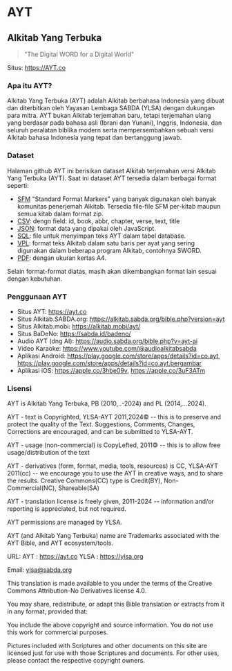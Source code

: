 # AYT
## Alkitab Yang Terbuka

> "The Digital WORD for a Digital World"

Situs: https://AYT.co

### Apa itu AYT?

Alkitab Yang Terbuka (AYT) adalah Alkitab berbahasa Indonesia yang dibuat dan diterbitkan oleh Yayasan Lembaga SABDA (YLSA) dengan dukungan para mitra. AYT bukan Alkitab terjemahan baru, tetapi terjemahan ulang yang berdasar pada bahasa asli (Ibrani dan Yunani), Inggris, Indonesia, dan seluruh peralatan biblika modern serta mempersembahkan sebuah versi Alkitab bahasa Indonesia yang tepat dan bertanggung jawab.

### Dataset

Halaman github AYT ini berisikan dataset Alkitab terjemahan versi Alkitab Yang Terbuka (AYT). Saat ini dataset AYT tersedia dalam berbagai format seperti: 

- [SFM](sfm/) "Standard Format Markers" yang banyak digunakan oleh banyak komunitas penerjemah Alkitab. Tersedia file-file SFM per-kitab maupun semua kitab dalam format zip.
- [CSV](./csv/): dengn field: id, book, abbr, chapter, verse, text, title
- [JSON](./json/): format data yang dipakai oleh JavaScript.
- [SQL](./sql/): file untuk menyimpan teks AYT dalam tabel database.
- [VPL](./vpl/): format teks Alkitab dalam satu baris per ayat yang sering digunakan dalam beberapa program Alkitab, contohnya SWORD.
- [PDF](./pdf/): dengan ukuran kertas A4.

Selain format-format diatas, masih akan dikembangkan format lain sesuai dengan kebutuhan.

### Penggunaan AYT
- Situs AYT: https://ayt.co
- Situs Alkitab.SABDA.org: https://alkitab.sabda.org/bible.php?version=ayt
- Situs Alkitab.mobi: https://alkitab.mobi/ayt/
- Situs BaDeNo: https://sabda.id/badeno/
- Audio AYT (dng AI): https://audio.sabda.org/bible.php?v=ayt-ai
- Video Karaoke: https://www.youtube.com/@audioalkitabsabda
- Aplikasi Android: https://play.google.com/store/apps/details?id=co.ayt, https://play.google.com/store/apps/details?id=co.ayt.bergambar
- Aplikasi iOS: https://apple.co/3hbe09v, https://apple.co/3uF3ATm

### Lisensi

AYT is Alkitab Yang Terbuka, PB (2010,..-2024) and PL (2014,...2024).

AYT - text is Copyrighted, YLSA-AYT 2011,2024© -- this is to preserve and protect the quality of the Text. Suggestions, Comments, Changes, Corrections are encouraged, and can be submitted to YLSA-AYT.

AYT - usage (non-commercial) is CopyLefted, 2011🄯 -- this is to allow free usage/distribution of the text

AYT - derivatives (form, format, media, tools, resources) is CC, YLSA-AYT 2011(cc) -- we encourage you to use the AYT in creative ways, and to share the results. Creative Commons(CC) type is Credit(BY), Non-Commercial(NC), Shareable(SA)

AYT - translation license is freely given, 2011-2024 -- information and/or reporting is appreciated, but not required.

AYT permissions are managed by YLSA.

AYT (and Alkitab Yang Terbuka) name are Trademarks associated with the AYT Bible, and AYT ecosystem/tools.

URL: 
AYT  : https://ayt.co
YLSA : https://ylsa.org

Email: ylsa@sabda.org

This translation is made available to you under the terms of the Creative Commons Attribution-No Derivatives license 4.0.

You may share, redistribute, or adapt this Bible translation or extracts from it in any format, provided that:

  You include the above copyright and source information.
  You do not use this work for commercial purposes.

Pictures included with Scriptures and other documents on this site are licensed just for use with those Scriptures and documents. For other uses, please contact the respective copyright owners.

